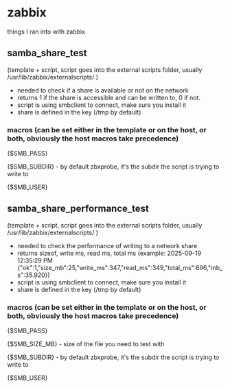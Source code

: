 
# zabbix

things I ran into with zabbix

## samba_share_test 

(template + script, script goes into the external scripts folder, usually /usr/lib/zabbix/externalscripts/ )
- needed to check if a share is available or not on the network
- returns 1 if the share is accessible and can be written to, 0 if not.
- script is using smbclient to connect, make sure you install it
- share is defined in the key (/tmp by default)
 ### macros (can be set either in the template or on the host, or both, obviously the host macros take precedence)

 {$SMB_PASS}

 {$SMB_SUBDIR} - by default zbxprobe, it's the subdir the script is trying to write to

 {$SMB_USER}

## samba_share_performance_test


(template + script, script goes into the external scripts folder, usually /usr/lib/zabbix/externalscripts/ )
- needed to check the performance of writing to a network share
- returns sizeof, write ms, read ms, total ms 
(example: 2025-09-19 12:35:29 PM	{"ok":1,"size_mb":25,"write_ms":347,"read_ms":349,"total_ms":696,"mb_s":35.920})
- script is using smbclient to connect, make sure you install it
- share is defined in the key (/tmp by default)
### macros (can be set either in the template or on the host, or both, obviously the host macros take precedence)
{$SMB_PASS}

{$SMB_SIZE_MB} - size of the file you need to test with

{$SMB_SUBDIR} - by default zbxprobe, it's the subdir the script is trying to write to

{$SMB_USER}
